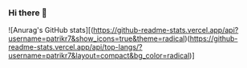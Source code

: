 ### Hi there 👋

![Anurag's GitHub stats][(https://github-readme-stats.vercel.app/api?username=patrikr7&show_icons=true&theme=radical)(https://github-readme-stats.vercel.app/api/top-langs/?username=patrikr7&layout=compact&bg_color=radical)]

<!--
**Patrikr7/Patrikr7** is a ✨ _special_ ✨ repository because its `README.md` (this file) appears on your GitHub profile.

Here are some ideas to get you started:

- 🔭 I’m currently working on ...
- 🌱 I’m currently learning ...
- 👯 I’m looking to collaborate on ...
- 🤔 I’m looking for help with ...
- 💬 Ask me about ...
- 📫 How to reach me: ...
- 😄 Pronouns: ...
- ⚡ Fun fact: ...
-->
